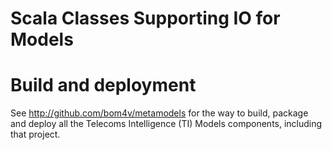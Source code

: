 Scala Classes Supporting IO for Models
======================================

# Build and deployment
See http://github.com/bom4v/metamodels for the way to build, package and deploy
all the Telecoms Intelligence (TI) Models components, including that project.


